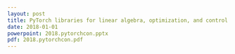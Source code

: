 ```yaml
---
layout: post
title: PyTorch libraries for linear algebra, optimization, and control
date: 2018-01-01
powerpoint: 2018.pytorchcon.pptx
pdf: 2018.pytorchcon.pdf
---
```

